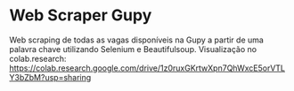 # Web Scraper Gupy
Web scraping de todas as vagas disponíveis na Gupy a partir de uma palavra chave utilizando Selenium e Beautifulsoup. Visualização no colab.research: https://colab.research.google.com/drive/1z0ruxGKrtwXpn7QhWxcE5orVTLY3bZbM?usp=sharing
